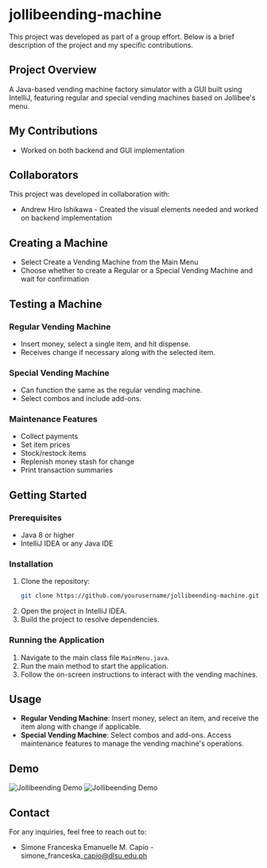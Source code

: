 # jollibeending-machine
This project was developed as part of a group effort. Below is a brief description of the project and my specific contributions.

## Project Overview
A Java-based vending machine factory simulator with a GUI built using IntelliJ, featuring regular and special vending machines based on Jollibee's menu.

## My Contributions
- Worked on both backend and GUI implementation

## Collaborators
This project was developed in collaboration with:
- Andrew Hiro Ishikawa - Created the visual elements needed and worked on backend implementation

## Creating a Machine
- Select Create a Vending Machine from the Main Menu
- Choose whether to create a Regular or a Special Vending Machine and wait for confirmation

## Testing a Machine

### Regular Vending Machine
- Insert money, select a single item, and hit dispense.
- Receives change if necessary along with the selected item.

### Special Vending Machine
- Can function the same as the regular vending machine.
- Select combos and include add-ons.

### Maintenance Features
- Collect payments
- Set item prices
- Stock/restock items
- Replenish money stash for change
- Print transaction summaries

## Getting Started

### Prerequisites
- Java 8 or higher
- IntelliJ IDEA or any Java IDE

### Installation
1. Clone the repository:
    ```sh
    git clone https://github.com/yourusername/jollibeending-machine.git
    ```
2. Open the project in IntelliJ IDEA.
3. Build the project to resolve dependencies.

### Running the Application
1. Navigate to the main class file `MainMenu.java`.
2. Run the main method to start the application.
3. Follow the on-screen instructions to interact with the vending machines.

## Usage
- **Regular Vending Machine**: Insert money, select an item, and receive the item along with change if applicable.
- **Special Vending Machine**: Select combos and add-ons. Access maintenance features to manage the vending machine's operations.

## Demo

![Jollibeending Demo](./assets/jollibeending-regular.gif)
![Jollibeending Demo](./assets/jollibeending-special-cut.gif)

## Contact
For any inquiries, feel free to reach out to:
- Simone Franceska Emanuelle M. Capio - simone\_franceska\_capio@dlsu.edu.ph
